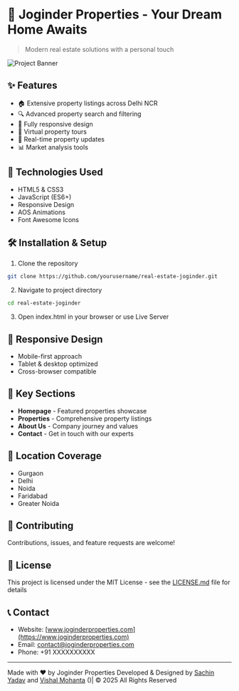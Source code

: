 # 🏢 Joginder Properties - Your Dream Home Awaits

> Modern real estate solutions with a personal touch

![Project Banner](./images/banner.jpg)

## ✨ Features

- 🏠 Extensive property listings across Delhi NCR
- 🔍 Advanced property search and filtering
- 📱 Fully responsive design
- 🎯 Virtual property tours
- 💫 Real-time property updates
- 📊 Market analysis tools

## 🚀 Technologies Used

- HTML5 & CSS3
- JavaScript (ES6+)
- Responsive Design
- AOS Animations
- Font Awesome Icons

## 🛠️ Installation & Setup

1. Clone the repository
```bash
git clone https://github.com/yourusername/real-estate-joginder.git
```

2. Navigate to project directory
```bash
cd real-estate-joginder
```

3. Open index.html in your browser or use Live Server

## 📱 Responsive Design

- Mobile-first approach
- Tablet & desktop optimized
- Cross-browser compatible

## 🌟 Key Sections

- **Homepage** - Featured properties showcase
- **Properties** - Comprehensive property listings
- **About Us** - Company journey and values
- **Contact** - Get in touch with our experts

## 📍 Location Coverage

- Gurgaon
- Delhi
- Noida
- Faridabad
- Greater Noida

## 🤝 Contributing

Contributions, issues, and feature requests are welcome! 

## 📝 License

This project is licensed under the MIT License - see the [LICENSE.md](LICENSE.md) file for details

## 📞 Contact

- Website: [www.joginderproperties.com](https://www.joginderproperties.com)
- Email: contact@joginderproperties.com
- Phone: +91 XXXXXXXXXX

---

Made with ❤️ by Joginder Properties
Developed & Designed by [Sachin Yadav](https://github.com/masterdev23) and [Vishal Mohanta](https://github.com/vishalmohanta) ()| © 2025 All Rights Reserved
